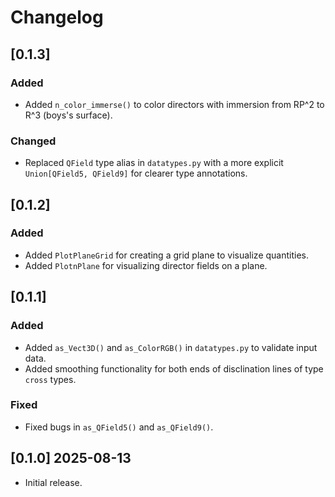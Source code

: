 # Changelog

## [0.1.3]
### Added
 - Added ```n_color_immerse()``` to color directors with immersion from RP^2 to R^3 (boys's surface).
### Changed
 - Replaced ```QField``` type alias in ```datatypes.py``` with a more explicit ```Union[QField5, QField9]``` for clearer type annotations.

## [0.1.2]
### Added
 - Added ```PlotPlaneGrid``` for creating a grid plane to visualize quantities.
 - Added ```PlotnPlane``` for visualizing director fields on a plane.

## [0.1.1]
### Added
 - Added ```as_Vect3D()``` and ```as_ColorRGB()``` in ```datatypes.py``` to validate input data.
 - Added smoothing functionality for both ends of disclination lines of type ```cross``` types.

 ### Fixed
- Fixed bugs in `as_QField5()` and `as_QField9()`.

## [0.1.0] 2025-08-13
 - Initial release.
